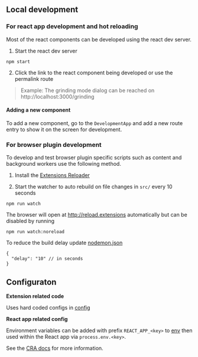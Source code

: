 ## Local development


### For react app development and hot reloading

Most of the react components can be developed using the react dev server.

1. Start the react dev server
```
npm start
```

2. Click the link to the react component being developed or use the permalink route

> Example: The grinding mode dialog can be reached on http://localhost:3000/grinding 

#### Adding a new component

To add a new component, go to the `DevelopmentApp` and add a new route entry to show it on the screen for development.

### For browser plugin development

To develop and test browser plugin specific scripts such as content and background workers use the following method.

1. Install the [Extensions Reloader](https://chromewebstore.google.com/detail/extensions-reloader/fimgfedafeadlieiabdeeaodndnlbhid)

2. Start the watcher to auto rebuild on file changes in `src/` every 10 seconds

```
npm run watch
```

The browser will open at http://reload.extensions automatically but can be disabled by running

```
npm run watch:noreload
```

To reduce the build delay update [nodemon.json](./nodemon.json)
```
{
  "delay": "10" // in seconds
}
```

## Configuraton 

**Extension related code**

Uses hard coded configs in [config](./src/config.ts)

**React app related config**

Environment variables can be added with prefix `REACT_APP_<key>` to [env](.env) then used within the React app via `process.env.<key>`. 

See the [CRA docs](https://create-react-app.dev/docs/adding-custom-environment-variables/) for more information.